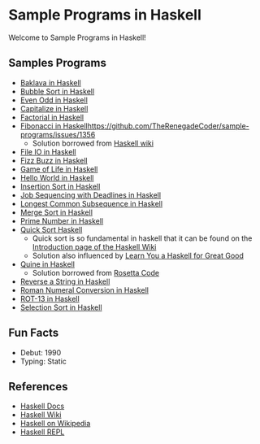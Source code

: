 # Sample Programs in Haskell

Welcome to Sample Programs in Haskell!

## Samples Programs

- [Baklava in Haskell](https://github.com/TheRenegadeCoder/sample-programs/issues/575)
- [Bubble Sort in Haskell](https://github.com/TheRenegadeCoder/sample-programs/issues/800)
- [Even Odd in Haskell](https://github.com/TheRenegadeCoder/sample-programs/issues/743)
- [Capitalize in Haskell](https://github.com/TheRenegadeCoder/sample-programs/issues/1356)
- [Factorial in Haskell](https://github.com/TheRenegadeCoder/sample-programs/issues/746)
- [Fibonacci in Haskell](https://github.com/TheRenegadeCoder/sample-programs/issues/543)https://github.com/TheRenegadeCoder/sample-programs/issues/1356
  - Solution borrowed from [Haskell wiki](https://wiki.haskell.org/The_Fibonacci_sequence#Canonical_zipWith_implementation)
- [File IO in Haskell](https://github.com/TheRenegadeCoder/sample-programs/issues/597)
- [Fizz Buzz in Haskell](https://github.com/TheRenegadeCoder/sample-programs/issues/349)
- [Game of Life in Haskell](https://github.com/TheRenegadeCoder/sample-programs/issues/835)
- [Hello World in Haskell](https://therenegadecoder.com/code/hello-world-in-haskell/)
- [Insertion Sort in Haskell](https://github.com/TheRenegadeCoder/sample-programs/issues/833)
- [Job Sequencing with Deadlines in Haskell](https://github.com/TheRenegadeCoder/sample-programs/issues/770)
- [Longest Common Subsequence in Haskell](https://github.com/TheRenegadeCoder/sample-programs/issues/577)
- [Merge Sort in Haskell](https://github.com/TheRenegadeCoder/sample-programs/issues/807)
- [Prime Number in Haskell](https://github.com/TheRenegadeCoder/sample-programs/issues/757)
- [Quick Sort Haskell](https://github.com/TheRenegadeCoder/sample-programs/issues/814)
  - Quick sort is so fundamental in haskell that it can be found on the [Introduction page of the Haskell Wiki](https://wiki.haskell.org/Introduction#Quicksort_in_Haskell)
  - Solution also influenced by [Learn You a Haskell for Great Good](http://learnyouahaskell.com/recursion)
- [Quine in Haskell](https://github.com/TheRenegadeCoder/sample-programs/issues/773)
  - Solution borrowed from [Rosetta Code](https://rosettacode.org/wiki/Quine#Haskell)
- [Reverse a String in Haskell](https://github.com/TheRenegadeCoder/sample-programs/issues/559)
- [Roman Numeral Conversion in Haskell](https://github.com/TheRenegadeCoder/sample-programs/issues/581)
- [ROT-13 in Haskell](https://github.com/TheRenegadeCoder/sample-programs/issues/777)
- [Selection Sort in Haskell](https://github.com/TheRenegadeCoder/sample-programs/issues/804)

## Fun Facts

- Debut: 1990
- Typing: Static

## References

- [Haskell Docs](https://www.haskell.org/)
- [Haskell Wiki](https://wiki.haskell.org/Haskell)
- [Haskell on Wikipedia](https://en.wikipedia.org/wiki/Haskell_(programming_language))
- [Haskell REPL](https://repl.it/languages/haskell)
